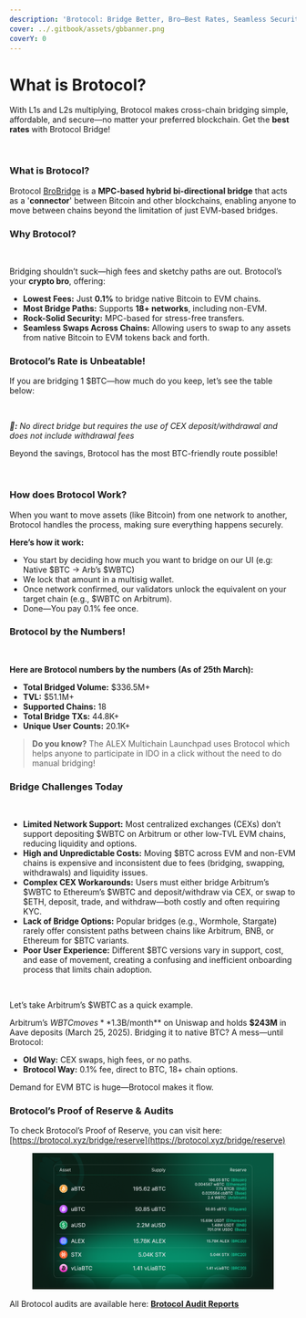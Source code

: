 ```yaml
---
description: 'Brotocol: Bridge Better, Bro—Best Rates, Seamless Security!'
cover: ../.gitbook/assets/gbbanner.png
coverY: 0
---
```


# What is Brotocol?

With L1s and L2s multiplying, Brotocol makes cross-chain bridging simple, affordable, and secure—no matter your preferred blockchain. Get the **best rates** with Brotocol Bridge!

<figure><img src="../.gitbook/assets/Bro_L1_L2.png" alt=""><figcaption></figcaption></figure>

### What is Brotocol?

Brotocol [BroBridge](../features/brobridge/) is a **MPC-based hybrid bi-directional bridge** that acts as a '**connector**' between Bitcoin and other blockchains, enabling anyone to move between chains beyond the limitation of just EVM-based bridges.

### Why Brotocol?

<figure><img src="../.gitbook/assets/2.png" alt=""><figcaption></figcaption></figure>

Bridging shouldn’t suck—high fees and sketchy paths are out. Brotocol’s your **crypto bro**, offering:

* **Lowest Fees:** Just **0.1%** to bridge native Bitcoin to EVM chains.
* **Most Bridge Paths:** Supports **18+ networks**, including non-EVM.
* **Rock-Solid Security:** MPC-based for stress-free transfers.
* **Seamless Swaps Across Chains:** Allowing users to swap to any assets from native Bitcoin to EVM tokens back and forth.

### Brotocol’s Rate is Unbeatable!

If you are bridging 1 $BTC—how much do you keep, let’s see the table below:

<figure><img src="../.gitbook/assets/3.png" alt=""><figcaption></figcaption></figure>

_**🔴:** No direct bridge but requires the use of CEX deposit/withdrawal and does not include withdrawal fees_

Beyond the savings, Brotocol has the most BTC-friendly route possible!

<figure><img src="../.gitbook/assets/m.png" alt=""><figcaption></figcaption></figure>

### How does Brotocol Work?

When you want to move assets (like Bitcoin) from one network to another, Brotocol handles the process, making sure everything happens securely.

**Here’s how it work:**

* You start by deciding how much you want to bridge on our UI (e.g: Native $BTC → Arb’s $WBTC)
* We lock that amount in a multisig wallet.
* Once network confirmed, our validators unlock the equivalent on your target chain (e.g., $WBTC on Arbitrum).
* Done—You pay 0.1% fee once.

### Brotocol by the Numbers!

<figure><img src="../.gitbook/assets/5.png" alt=""><figcaption></figcaption></figure>

**Here are Brotocol numbers by the numbers (As of 25th March):**

* **Total Bridged Volume:** $336.5M+
* **TVL:** $51.1M+
* **Supported Chains:** 18
* **Total Bridge TXs:** 44.8K+
* **Unique User Counts:** 20.1K+

> **Do you know?** The ALEX Multichain Launchpad uses Brotocol which helps anyone to participate in IDO in a click without the need to do manual bridging!

### Bridge Challenges Today

<figure><img src="../.gitbook/assets/6.png" alt=""><figcaption></figcaption></figure>

* **Limited Network Support:** Most centralized exchanges (CEXs) don’t support depositing $WBTC on Arbitrum or other low-TVL EVM chains, reducing liquidity and options.
* **High and Unpredictable Costs:** Moving $BTC across EVM and non-EVM chains is expensive and inconsistent due to fees (bridging, swapping, withdrawals) and liquidity issues.
* **Complex CEX Workarounds:** Users must either bridge Arbitrum’s $WBTC to Ethereum’s $WBTC and deposit/withdraw via CEX, or swap to $ETH, deposit, trade, and withdraw—both costly and often requiring KYC.
* **Lack of Bridge Options:** Popular bridges (e.g., Wormhole, Stargate) rarely offer consistent paths between chains like Arbitrum, BNB, or Ethereum for $BTC variants.
* **Poor User Experience:** Different $BTC versions vary in support, cost, and ease of movement, creating a confusing and inefficient onboarding process that limits chain adoption.

<figure><img src="../.gitbook/assets/7.png" alt=""><figcaption></figcaption></figure>

Let’s take Arbitrum’s $WBTC as a quick example.

Arbitrum’s $WBTC moves **$1.3B/month** on Uniswap and holds **$243M** in Aave deposits (March 25, 2025). Bridging it to native BTC? A mess—until Brotocol:

* **Old Way:** CEX swaps, high fees, or no paths.
* **Brotocol Way:** 0.1% fee, direct to BTC, 18+ chain options.

Demand for EVM BTC is huge—Brotocol makes it flow.

### Brotocol’s Proof of Reserve & Audits

To check Brotocol’s Proof of Reserve, you can visit here: [https://brotocol.xyz/bridge/reserve](https://brotocol.xyz/bridge/reserve)

<figure><img src="../.gitbook/assets/8 (1).png" alt=""><figcaption></figcaption></figure>

All Brotocol audits are available here: [**Brotocol Audit Reports**](../../developers/security-audits.md)
